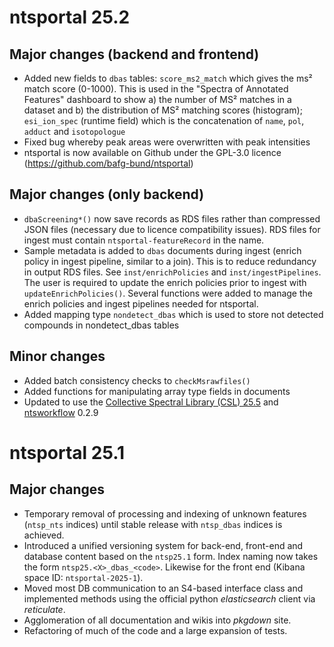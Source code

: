 

# ntsportal 25.2

## Major changes (backend and frontend)

* Added new fields to `dbas` tables: `score_ms2_match` which gives the ms² match score (0-1000). This is used in the 
  "Spectra of Annotated Features" dashboard to show a) the number of MS² matches in a dataset and b) the distribution of
  MS² matching scores (histogram); `esi_ion_spec` (runtime field) which is the concatenation of `name`, `pol`, `adduct` and `isotopologue`
* Fixed bug whereby peak areas were overwritten with peak intensities
* ntsportal is now available on Github under the GPL-3.0 licence (https://github.com/bafg-bund/ntsportal)

## Major changes (only backend)

* `dbaScreening*()` now save records as RDS files rather than compressed JSON files (necessary due to licence 
  compatibility issues). RDS files for ingest must contain `ntsportal-featureRecord` in the name.
* Sample metadata is added to `dbas` documents during ingest (enrich policy in ingest pipeline, similar to a join). This
  is to reduce redundancy in output RDS files. See `inst/enrichPolicies` and `inst/ingestPipelines`. The user is 
  required to update the enrich policies prior to ingest with `updateEnrichPolicies()`. Several functions were added to
  manage the enrich policies and ingest pipelines needed for ntsportal.
* Added mapping type `nondetect_dbas` which is used to store not detected compounds in nondetect_dbas tables

## Minor changes

* Added batch consistency checks to `checkMsrawfiles()`
* Added functions for manipulating array type fields in documents
* Updated to use the [Collective Spectral Library (CSL) 25.5](https://doi.org/10.5281/zenodo.16901590) and 
  [ntsworkflow](https://github.com/bafg-bund/ntsworkflow) 0.2.9 


# ntsportal 25.1

## Major changes

* Temporary removal of processing and indexing of unknown features (`ntsp_nts` indices) until stable release with `ntsp_dbas` 
indices is achieved.
* Introduced a unified versioning system for back-end, front-end and database content based on the `ntsp25.1` form.
Index naming now takes the form `ntsp25.<X>_dbas_<code>`. Likewise for the front end (Kibana space ID: `ntsportal-2025-1`).
* Moved most DB communication to an S4-based interface class and implemented methods using 
the official python *elasticsearch* client via *reticulate*.
* Agglomeration of all documentation and wikis into *pkgdown* site.
* Refactoring of much of the code and a large expansion of tests.
